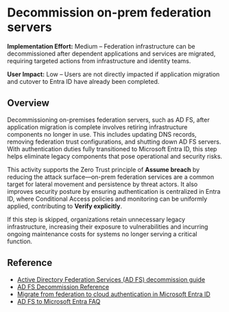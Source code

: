 #  Decommission on-prem federation servers

**Implementation Effort:** Medium – Federation infrastructure can be decommissioned after dependent applications and services are migrated, requiring targeted actions from infrastructure and identity teams.

**User Impact:** Low – Users are not directly impacted if application migration and cutover to Entra ID have already been completed.

## Overview

Decommissioning on-premises federation servers, such as AD FS, after application migration is complete involves retiring infrastructure components no longer in use. This includes updating DNS records, removing federation trust configurations, and shutting down AD FS servers. With authentication duties fully transitioned to Microsoft Entra ID, this step helps eliminate legacy components that pose operational and security risks.

This activity supports the Zero Trust principle of **Assume breach** by reducing the attack surface—on-prem federation services are a common target for lateral movement and persistence by threat actors. It also improves security posture by ensuring authentication is centralized in Entra ID, where Conditional Access policies and monitoring can be uniformly applied, contributing to **Verify explicitly**.

If this step is skipped, organizations retain unnecessary legacy infrastructure, increasing their exposure to vulnerabilities and incurring ongoing maintenance costs for systems no longer serving a critical function.

## Reference

* [Active Directory Federation Services (AD FS) decommission guide](https://learn.microsoft.com/windows-server/identity/ad-fs/decommission/adfs-decommission-guide)
* [AD FS Decommission Reference](https://learn.microsoft.com/windows-server/identity/ad-fs/ad-fs-decommission)
* [Migrate from federation to cloud authentication in Microsoft Entra ID](https://learn.microsoft.com/entra/identity/hybrid/connect/migrate-from-federation-to-cloud-authentication)
* [AD FS to Microsoft Entra FAQ](https://learn.microsoft.com/windows-server/identity/ad-fs/decommission/ad-fs-to-azure-ad-faq)
